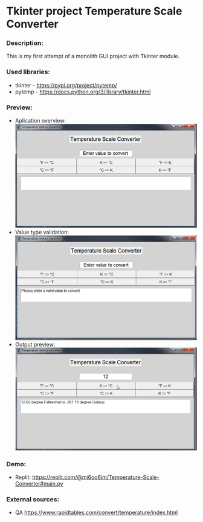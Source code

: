 # Tkinter project Temperature Scale Converter


### Description:
This is my first attempt of a monolith GUI project with Tkinter module.


### Used libraries:
* tkinter - https://pypi.org/project/pytemp/
* pytemp - https://docs.python.org/3/library/tkinter.html


### Preview:
* Aplication overview:<br>
![Alt text](Temperature_scales_convertor.png)
* Value type validation:
![Alt text](Temperature_scales_convertor_validation_err.png)
* Output preview:
![Alt text](Temperature_scales_convertor_output.png)


### Demo:
* Replit: https://replit.com/@mi6oo6im/Temperature-Scale-Converter#main.py


### External sources:
* QA https://www.rapidtables.com/convert/temperature/index.html